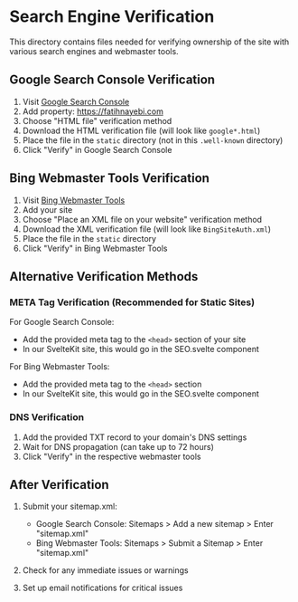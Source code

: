 # Search Engine Verification

This directory contains files needed for verifying ownership of the site with various search engines and webmaster tools.

## Google Search Console Verification

1. Visit [Google Search Console](https://search.console.google.com/)
2. Add property: https://fatihnayebi.com
3. Choose "HTML file" verification method
4. Download the HTML verification file (will look like `google*.html`)
5. Place the file in the `static` directory (not in this `.well-known` directory)
6. Click "Verify" in Google Search Console

## Bing Webmaster Tools Verification

1. Visit [Bing Webmaster Tools](https://www.bing.com/webmasters/)
2. Add your site
3. Choose "Place an XML file on your website" verification method
4. Download the XML verification file (will look like `BingSiteAuth.xml`)
5. Place the file in the `static` directory
6. Click "Verify" in Bing Webmaster Tools

## Alternative Verification Methods

### META Tag Verification (Recommended for Static Sites)

For Google Search Console:
- Add the provided meta tag to the `<head>` section of your site
- In our SvelteKit site, this would go in the SEO.svelte component

For Bing Webmaster Tools:
- Add the provided meta tag to the `<head>` section
- In our SvelteKit site, this would go in the SEO.svelte component

### DNS Verification

1. Add the provided TXT record to your domain's DNS settings
2. Wait for DNS propagation (can take up to 72 hours)
3. Click "Verify" in the respective webmaster tools

## After Verification

1. Submit your sitemap.xml:
   - Google Search Console: Sitemaps > Add a new sitemap > Enter "sitemap.xml"
   - Bing Webmaster Tools: Sitemaps > Submit a Sitemap > Enter "sitemap.xml"

2. Check for any immediate issues or warnings

3. Set up email notifications for critical issues 